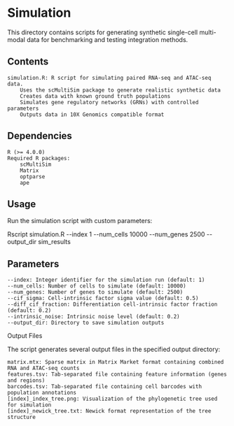 # Simulation

This directory contains scripts for generating synthetic single-cell multi-modal data for benchmarking and testing integration methods.

## Contents

    simulation.R: R script for simulating paired RNA-seq and ATAC-seq data.
        Uses the scMultiSim package to generate realistic synthetic data
        Creates data with known ground truth populations
        Simulates gene regulatory networks (GRNs) with controlled parameters
        Outputs data in 10X Genomics compatible format

## Dependencies

    R (>= 4.0.0)
    Required R packages:
        scMultiSim
        Matrix
        optparse
        ape

## Usage

Run the simulation script with custom parameters:


Rscript simulation.R --index 1 --num_cells 10000 --num_genes 2500 --output_dir sim_results

## Parameters

    --index: Integer identifier for the simulation run (default: 1)
    --num_cells: Number of cells to simulate (default: 10000)
    --num_genes: Number of genes to simulate (default: 2500)
    --cif_sigma: Cell-intrinsic factor sigma value (default: 0.5)
    --diff_cif_fraction: Differentiation cell-intrinsic factor fraction (default: 0.2)
    --intrinsic_noise: Intrinsic noise level (default: 0.2)
    --output_dir: Directory to save simulation outputs

Output Files

The script generates several output files in the specified output directory:

    matrix.mtx: Sparse matrix in Matrix Market format containing combined RNA and ATAC-seq counts
    features.tsv: Tab-separated file containing feature information (genes and regions)
    barcodes.tsv: Tab-separated file containing cell barcodes with population annotations
    [index]_index_tree.png: Visualization of the phylogenetic tree used for simulation
    [index]_newick_tree.txt: Newick format representation of the tree structure
